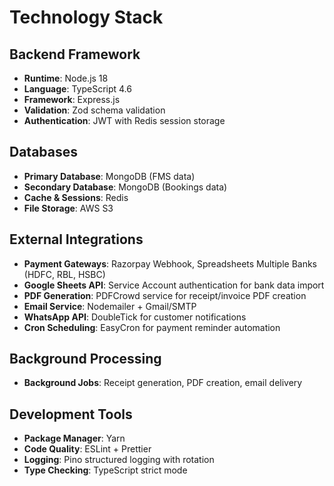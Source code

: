 # Technology Stack

## Backend Framework

- **Runtime**: Node.js 18
- **Language**: TypeScript 4.6
- **Framework**: Express.js
- **Validation**: Zod schema validation
- **Authentication**: JWT with Redis session storage

## Databases

- **Primary Database**: MongoDB (FMS data)
- **Secondary Database**: MongoDB (Bookings data)
- **Cache & Sessions**: Redis
- **File Storage**: AWS S3

## External Integrations

- **Payment Gateways**: Razorpay Webhook, Spreadsheets Multiple Banks (HDFC, RBL, HSBC)
- **Google Sheets API**: Service Account authentication for bank data import
- **PDF Generation**: PDFCrowd service for receipt/invoice PDF creation
- **Email Service**: Nodemailer + Gmail/SMTP
- **WhatsApp API**: DoubleTick for customer notifications
- **Cron Scheduling**: EasyCron for payment reminder automation

## Background Processing

- **Background Jobs**: Receipt generation, PDF creation, email delivery

## Development Tools

- **Package Manager**: Yarn
- **Code Quality**: ESLint + Prettier
- **Logging**: Pino structured logging with rotation
- **Type Checking**: TypeScript strict mode